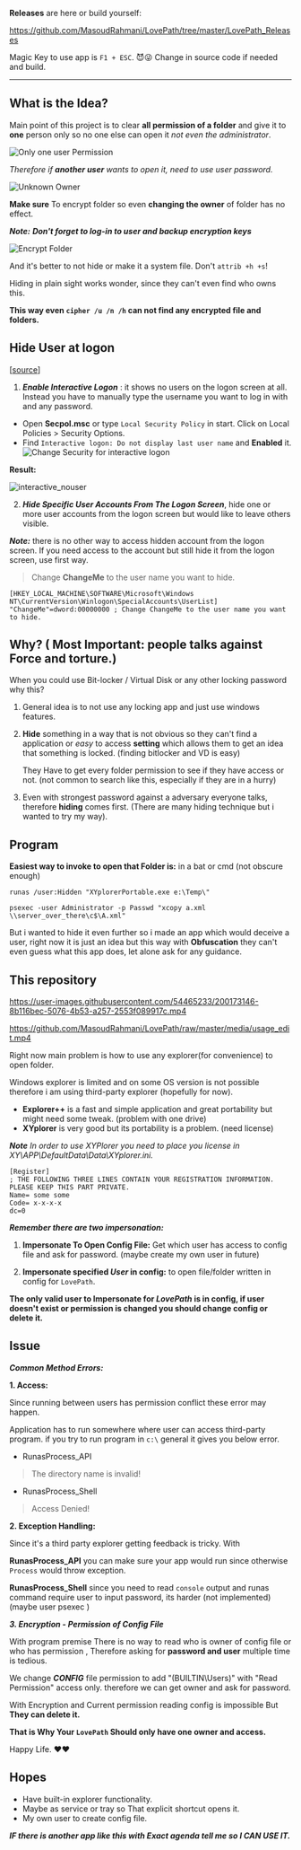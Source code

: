 
**Releases** are here or build yourself:

https://github.com/MasoudRahmani/LovePath/tree/master/LovePath_Releases

Magic Key to use app is `F1 + ESC`. 😈😜
Change in source code if needed and build.

------------

What is the Idea?
------------
Main point of this project is to clear **all permission of a folder** and give it to **one** person only so no one else can open it *not even the administrator*.

![Only one user Permission](https://raw.githubusercontent.com/MasoudRahmani/LovePath/master/media/True_Permission.jpg)

*Therefore if **another user** wants to open it, need to use user password.*

![Unknown Owner](https://raw.githubusercontent.com/MasoudRahmani/LovePath/master/media/Permission_Denied.jpg)

**Make sure** To encrypt folder so even **changing the owner** of folder has no effect. 

_**Note:**_  ***Don't forget to log-in to user and backup encryption keys***

![Encrypt Folder](https://raw.githubusercontent.com/MasoudRahmani/LovePath/master/media/Encrypt_file.jpg)

And it's better to not hide or make it a system file. Don't `attrib +h +s`!

Hiding in plain sight works wonder, since they can't even find who owns this.



**This way even `cipher /u /n /h` can not find any encrypted file and folders.**

## Hide User at logon

[[source](https://www.raymond.cc/blog/hide-user-accounts-from-the-windows-xp-welcome-screen/)]
1. ***Enable Interactive Logon*** : it shows no users on the logon screen at all. Instead you have to manually type the username you want to log in with and any password.
* Open **Secpol.msc** or type `Local Security Policy` in start. Click on Local Policies > Security Options.
* Find  `Interactive logon: Do not display last user name` and **Enabled** it.
![Change Security for interactive logon](https://raw.githubusercontent.com/MasoudRahmani/LovePath/master/media/secpol_interactive_logon.png)

**Result:**

![interactive_nouser](https://raw.githubusercontent.com/MasoudRahmani/LovePath/master/media/interactive_logon_screen.png)

2. ***Hide Specific User Accounts From The Logon Screen***, hide one or more user accounts from the logon screen but would like to leave others visible.

_**Note:**_  there is no other way to access hidden account from the logon screen. If you need access to the account but still hide it from the logon screen, use first way.

> Change **ChangeMe** to the user name you want to hide.

    [HKEY_LOCAL_MACHINE\SOFTWARE\Microsoft\Windows NT\CurrentVersion\Winlogon\SpecialAccounts\UserList]
    "ChangeMe"=dword:00000000 ; Change ChangeMe to the user name you want to hide.


Why? ( **Most Important: people talks against Force and torture.**)
--------
When you could use Bit-locker / Virtual Disk or any other locking password why this?

 1. General idea is to not use any locking app and just use windows features. 

2. **Hide** something in a way that is not obvious so they can't find a
        application or *easy* to access **setting** which allows them to get an
        idea that something is locked. (finding bitlocker and VD is easy)

	They Have to get every folder permission to see if they have access or not. (not common to search like this,
        especially if they are in a hurry)

3. Even with strongest password against a adversary everyone talks, therefore **hiding** comes first. (There
        are many hiding technique but i wanted to try my way).

Program
-------------

**Easiest way to invoke to open that Folder is:** in a bat or cmd (not obscure enough)

    runas /user:Hidden "XYplorerPortable.exe e:\Temp\"

    psexec -user Administrator -p Passwd "xcopy a.xml \\server_over_there\c$\A.xml"

But i wanted to hide it even further so i made an app which would deceive a user, right now it is just an idea but this way
        with **Obfuscation** they can't even guess what this app does, let alone ask for any guidance.

This repository
--------------

https://user-images.githubusercontent.com/54465233/200173146-8b116bec-5076-4b53-a257-2553f089917c.mp4


https://github.com/MasoudRahmani/LovePath/raw/master/media/usage_edit.mp4

Right now main problem is how to use any explorer(for convenience) to open folder.

Windows explorer is limited and on some OS version is not possible therefore i am using third-party explorer (hopefully for now).

* **Explorer++** is a fast and simple application and great portability but might need some tweak. (problem with one drive)
* **XYplorer** is very good but its portability is a problem. (need license)

***Note***
**In order to use* XYPlorer you need to place you license in XY\APP\DefaultData\Data\XYplorer.ini.*

    [Register]
    ; THE FOLLOWING THREE LINES CONTAIN YOUR REGISTRATION INFORMATION. PLEASE KEEP THIS PART PRIVATE.
    Name= some some
    Code= x-x-x-x
    dc=0

***Remember there are two impersonation:***

1. **Impersonate To Open Config File:** Get which user has access to config file and ask for password. (maybe create my own user in future)

2. **Impersonate specified *User* in config:** to open file/folder written in config for `LovePath`.

**The only valid user to Impersonate for *LovePath* is in config, if user doesn't exist or permission is changed you should change config or delete it.**

**Issue**
---------
***Common Method Errors:***

**1. Access:**

Since running between users has permission conflict these error may happen.

Application has to run somewhere where user can access third-party program. if you try to run program in `c:\` general it gives you below error.

 - RunasProcess_API

> The directory name is invalid!

 - RunasProcess_Shell

> Access Denied!

**2. Exception Handling:**

Since it's a third party explorer getting feedback is tricky.
With 

**RunasProcess_API** you can make sure your app would run since otherwise `Process` would throw exception.

**RunasProcess_Shell** since you need to read `console` output and runas command require user to input password, its harder (not implemented) (maybe user psexec )

 ***3. Encryption - Permission of Config File***

 With program premise There is no way to read who is owner of config file or who has permission , Therefore asking for **password and user** multiple time is tedious. 
 
We change ***CONFIG*** file permission to add "(BUILTIN\\Users)" with "Read Permission" access only. therefore we can get owner and ask for password.

With Encryption and Current permission reading config is impossible But **They can delete it.**

**That is Why Your `LovePath` Should only have one owner and access.**

Happy Life. ❤️❤️


Hopes
--------------
* Have built-in explorer functionality.
* Maybe as service or tray so That explicit shortcut opens it.
* My own user to create config file.


***IF there is another app like this with Exact agenda tell me so I CAN USE IT.***
